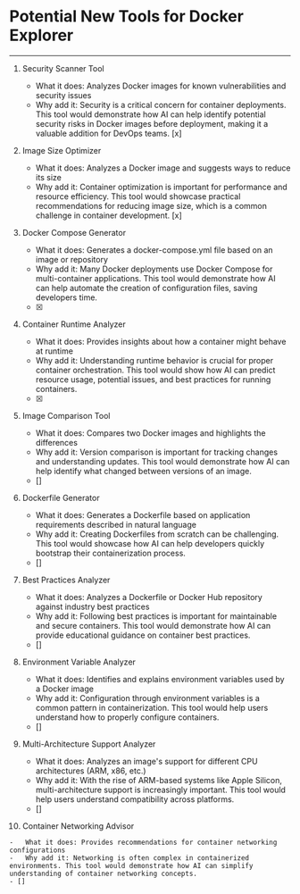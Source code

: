 # Potential New Tools for Docker Explorer
---------------------------------------

1.  Security Scanner Tool

    -   What it does: Analyzes Docker images for known vulnerabilities and security issues
    -   Why add it: Security is a critical concern for container deployments. This tool would demonstrate how AI can help identify potential security risks in Docker images before deployment, making it a valuable addition for DevOps teams.
    [x] 
2.  Image Size Optimizer

    -   What it does: Analyzes a Docker image and suggests ways to reduce its size
    -   Why add it: Container optimization is important for performance and resource efficiency. This tool would showcase practical recommendations for reducing image size, which is a common challenge in container development.
    [x] 
3.  Docker Compose Generator

    -   What it does: Generates a docker-compose.yml file based on an image or repository
    -   Why add it: Many Docker deployments use Docker Compose for multi-container applications. This tool would demonstrate how AI can help automate the creation of configuration files, saving developers time.
    - [x] 
4.  Container Runtime Analyzer

    -   What it does: Provides insights about how a container might behave at runtime
    -   Why add it: Understanding runtime behavior is crucial for proper container orchestration. This tool would show how AI can predict resource usage, potential issues, and best practices for running containers.
    - [x] 

5.  Image Comparison Tool

    -   What it does: Compares two Docker images and highlights the differences
    -   Why add it: Version comparison is important for tracking changes and understanding updates. This tool would demonstrate how AI can help identify what changed between versions of an image.
    - []

6.  Dockerfile Generator

    -   What it does: Generates a Dockerfile based on application requirements described in natural language
    -   Why add it: Creating Dockerfiles from scratch can be challenging. This tool would showcase how AI can help developers quickly bootstrap their containerization process.
    - []

7.  Best Practices Analyzer

    -   What it does: Analyzes a Dockerfile or Docker Hub repository against industry best practices
    -   Why add it: Following best practices is important for maintainable and secure containers. This tool would demonstrate how AI can provide educational guidance on container best practices.
    - []

8.  Environment Variable Analyzer

    -   What it does: Identifies and explains environment variables used by a Docker image
    -   Why add it: Configuration through environment variables is a common pattern in containerization. This tool would help users understand how to properly configure containers.
    - []

9.  Multi-Architecture Support Analyzer

    -   What it does: Analyzes an image's support for different CPU architectures (ARM, x86, etc.)
    -   Why add it: With the rise of ARM-based systems like Apple Silicon, multi-architecture support is increasingly important. This tool would help users understand compatibility across platforms.
    - []

10.  Container Networking Advisor

    -   What it does: Provides recommendations for container networking configurations
    -   Why add it: Networking is often complex in containerized environments. This tool would demonstrate how AI can simplify understanding of container networking concepts.
    - []